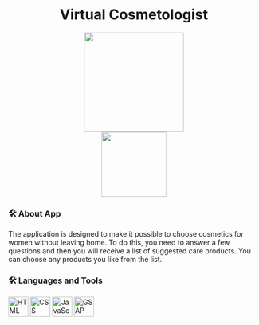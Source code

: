<div id="header" align="center">
  <h1>Virtual Cosmetologist</h1>
  <img src="https://img.freepik.com/free-photo/zero-waste-beauty-products_23-2149304152.jpg?t=st=1730731272~exp=1730734872~hmac=26ba0c607a899c0c7fea079a7e8d5d33ca1678e0cca56fddc9f3d1f586fa0719&w=740" alt="" width="200px"/>
</div>
<div id="header" align="center">
  <img src="https://komarev.com/ghpvc/?username=Alisa-Popovuch&style=flat-square&color=grey" alt="" width="130px"/>
</div>

### :hammer_and_wrench: About App
<p>The application is designed to make it possible to choose cosmetics for women without leaving home. To do this, you need to answer a few questions and then you will receive a list of suggested care products. You can choose any products you like from the list.</p>

  ### :hammer_and_wrench: Languages and Tools 
  <div>
      <img src="https://img.icons8.com/?size=48&id=20909&format=png" alt="HTML" width="40px"/>
      <img src="https://img.icons8.com/?size=48&id=7gdY5qNXaKC0&format=png" alt="CSS" width="40px"/>
      <img src="https://img.icons8.com/?size=48&id=108784&format=png" alt="JavaScript" width="40px"/>
      <img src="https://cdn.worldvectorlogo.com/logos/gsap-greensock.svg" alt="GSAP" width="40px"/>
  </div>

